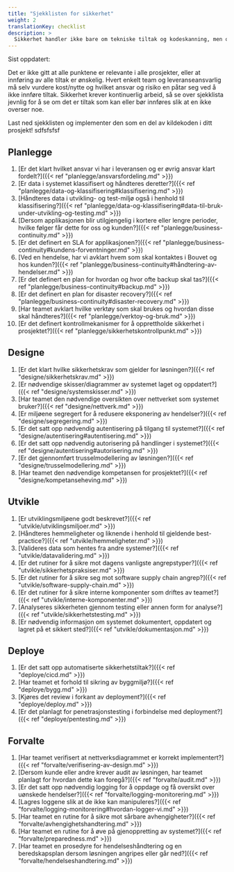 ```yaml
---
title: "Sjekklisten for sikkerhet"
weight: 2
translationKey: checklist
description: >
  Sikkerhet handler ikke bare om tekniske tiltak og kodeskanning, men også mye annet. Denne sjekklisten gir et utgangspunkt for å vurdere sikkerhetsnivå, ansvar og risiko i leveranser, og alle utviklingsteam skal ha et forhold til innholdet med mindre annet er avtalt med kunden. 
---
```

Sist oppdatert:

Det er ikke gitt at alle punktene er relevante i alle prosjekter, eller at innføring av alle tiltak er ønskelig. Hvert enkelt team og leveranseansvarlig må selv vurdere kost/nytte og hvilket ansvar og risiko en påtar seg ved å ikke innføre tiltak. Sikkerhet krever kontinuerlig arbeid, så se over sjekklista jevnlig for å se om det er tiltak som kan eller bør innføres slik at en ikke overser noe. 

Last ned sjekklisten og implementer den som en del av kildekoden i ditt prosjekt!
sdfsfsfsf
## Planlegge
1.	[Er det klart hvilket ansvar vi har i leveransen og er øvrig ansvar klart fordelt?]({{< ref "planlegge/ansvarsfordeling.md" >}})
2.	[Er data i systemet klassifisert og håndteres deretter?]({{< ref "planlegge/data-og-klassifisering#klassifisering.md" >}})
3.	[Håndteres data i utvikling- og test-miljø også i henhold til klassifisering?]({{< ref "planlegge/data-og-klassifisering#data-til-bruk-under-utvikling-og-testing.md" >}})
4.	[Dersom applikasjonen blir utilgjengelig i kortere eller lengre perioder, hvilke følger får dette for oss og kunden?]({{< ref "planlegge/business-continuity.md" >}})
5.	[Er det definert en SLA for applikasjonen?]({{< ref "planlegge/business-continuity#kundens-forventninger.md" >}})
6.	[Ved en hendelse, har vi avklart hvem som skal kontaktes i Bouvet og hos kunden?]({{< ref "planlegge/business-continuity#håndtering-av-hendelser.md" >}})
7.	[Er det definert en plan for hvordan og hvor ofte backup skal tas?]({{< ref "planlegge/business-continuity#backup.md" >}})
8.	[Er det definert en plan for disaster recovery?]({{< ref "planlegge/business-continuity#disaster-recovery.md" >}})
9.	[Har teamet avklart hvilke verktøy som skal brukes og hvordan disse skal håndteres?]({{< ref "planlegge/verktoy-og-bruk.md" >}})
10. [Er det definert kontrollmekanismer for å opprettholde sikkerhet i prosjektet?]({{< ref "planlegge/sikkerhetskontrollpunkt.md" >}})

## Designe
1.	[Er det klart hvilke sikkerhetskrav som gjelder for løsningen?]({{< ref "designe/sikkerhetskrav.md" >}})
2.	[Er nødvendige skisser/diagrammer av systemet laget og oppdatert?]({{< ref "designe/systemskisser.md" >}})
3.	[Har teamet den nødvendige oversikten over nettverket som systemet bruker?]({{< ref "designe/nettverk.md" >}})
4.	[Er miljøene segregert for å redusere eksponering av hendelser?]({{< ref "designe/segregering.md" >}})
5.	[Er det satt opp nødvendig autentisering på tilgang til systemet?]({{< ref "designe/autentisering#autentisering.md" >}})
6.	[Er det satt opp nødvendig autorisering på handlinger i systemet?]({{< ref "designe/autentisering#autorisering.md" >}})
7.	[Er det gjennomført trusselmodellering av løsningen?]({{< ref "designe/trusselmodellering.md" >}})
8.	[Har teamet den nødvendige kompetansen for prosjektet?]({{< ref "designe/kompetanseheving.md" >}})

## Utvikle
1.	[Er utviklingsmiljøene godt beskrevet?]({{< ref "utvikle/utviklingsmiljoer.md" >}})
2.	[Håndteres hemmeligheter og liknende i henhold til gjeldende best-practice?]({{< ref "utvikle/hemmeligheter.md" >}})
3.	[Valideres data som hentes fra andre systemer?]({{< ref "utvikle/datavalidering.md" >}})
4.	[Er det rutiner for å sikre mot dagens vanligste angrepstyper?]({{< ref "utvikle/sikkerhetspraksiser.md" >}})
5.	[Er det rutiner for å sikre seg mot software supply chain angrep?]({{< ref "utvikle/software-supply-chain.md" >}})
6.	[Er det rutiner for å sikre interne komponenter som driftes av teamet?]({{< ref "utvikle/interne-komponenter.md" >}})
7.	[Analyseres sikkerheten gjennom testing eller annen form for analyse?]({{< ref "utvikle/sikkerhetstesting.md" >}})
8.	[Er nødvendig informasjon om systemet dokumentert, oppdatert og lagret på et sikkert sted?]({{< ref "utvikle/dokumentasjon.md" >}})

## Deploye
1.	[Er det satt opp automatiserte sikkerhetstiltak?]({{< ref "deploye/cicd.md" >}})
2.  [Har teamet et forhold til sikring av byggmiljø?]({{< ref "deploye/bygg.md" >}})
3.  [Kjøres det review i forkant av deployment?]({{< ref "deploye/deploy.md" >}})
4.	[Er det planlagt for penetrasjonstesting i forbindelse med deployment?]({{< ref "deploye/pentesting.md" >}})

## Forvalte
1.	[Har teamet verifisert at nettverksdiagrammet er korrekt implementert?]({{< ref "forvalte/verifisering-av-design.md" >}})
2.	[Dersom kunde eller andre krever audit av løsningen, har teamet planlagt for hvordan dette kan foregå?]({{< ref "forvalte/audit.md" >}})
3.	[Er det satt opp nødvendig logging for å oppdage og få oversikt over uønskede hendelser?]({{< ref "forvalte/logging-monitorering.md" >}})
4.	[Lagres loggene slik at de ikke kan manipuleres?]({{< ref "forvalte/logging-monitorering#hvordan-logger-vi.md" >}})
5.	[Har teamet en rutine for å sikre mot sårbare avhengigheter?]({{< ref "forvalte/avhengighetshandtering.md" >}})
6.	[Har teamet en rutine for å øve på gjenoppretting av systemet?]({{< ref "forvalte/preparedness.md" >}})
7.	[Har teamet en prosedyre for hendelseshåndtering og en beredskapsplan dersom løsningen angripes eller går ned?]({{< ref "forvalte/hendelseshandtering.md" >}})
